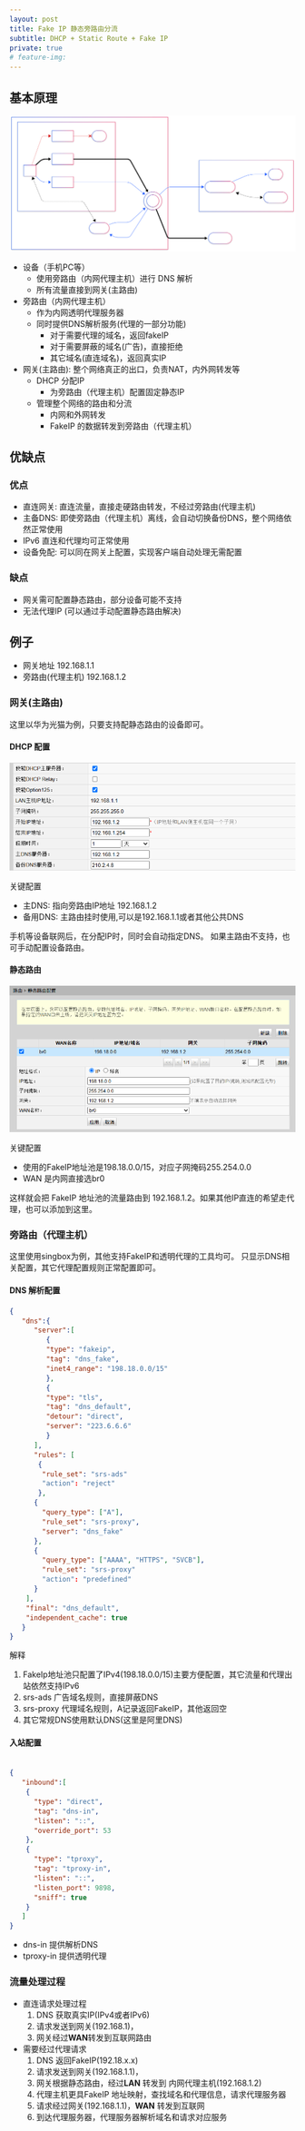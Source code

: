 ```yaml
---
layout: post
title: Fake IP 静态旁路由分流 
subtitle: DHCP + Static Route + Fake IP
private: true
# feature-img: 
---
```


## 基本原理

![FakeIP bypass](/assets/img/dhcp-static-route-fake-ip-bypass-mode/fakeip-bypass-diagram.svg)

* 设备（手机PC等）
   * 使用旁路由（内网代理主机）进行 DNS 解析
   * 所有流量直接到网关(主路由)
* 旁路由（内网代理主机）
   * 作为内网透明代理服务器
   * 同时提供DNS解析服务(代理的一部分功能)
      * 对于需要代理的域名，返回fakeIP
      * 对于需要屏蔽的域名(广告)，直接拒绝
      * 其它域名(直连域名)，返回真实IP
* 网关(主路由): 整个网络真正的出口，负责NAT，内外网转发等
   * DHCP 分配IP
      * 为旁路由（代理主机）配置固定静态IP
   * 管理整个网络的路由和分流
      * 内网和外网转发
      * FakeIP 的数据转发到旁路由（代理主机）

## 优缺点

### 优点

* 直连网关: 直连流量，直接走硬路由转发，不经过旁路由(代理主机)
* 主备DNS: 即使旁路由（代理主机）离线，会自动切换备份DNS，整个网络依然正常使用
* IPv6 直连和代理均可正常使用
* 设备免配: 可以同在网关上配置，实现客户端自动处理无需配置
### 缺点

* 网关需可配置静态路由，部分设备可能不支持
* 无法代理IP (可以通过手动配置静态路由解决)


## 例子

* 网关地址 192.168.1.1
* 旁路由(代理主机) 192.168.1.2


### 网关(主路由)

这里以华为光猫为例，只要支持配静态路由的设备即可。

#### DHCP 配置

![DHCP](/assets/img/dhcp-static-route-fake-ip-bypass-mode/dhcp-config.png)

关键配置

* 主DNS: 指向旁路由IP地址 192.168.1.2
* 备用DNS: 主路由挂时使用,可以是192.168.1.1或者其他公共DNS

手机等设备联网后，在分配IP时，同时会自动指定DNS。
如果主路由不支持，也可手动配置设备路由。

#### 静态路由

![Stati Route](/assets/img/dhcp-static-route-fake-ip-bypass-mode/static-route.png)

关键配置

* 使用的FakeIP地址池是198.18.0.0/15，对应子网掩码255.254.0.0
* WAN 是内网直接选br0

这样就会把 FakeIP 地址池的流量路由到 192.168.1.2。如果其他IP直连的希望走代理，也可以添加到这里。


### 旁路由（代理主机）

这里使用singbox为例，其他支持FakeIP和透明代理的工具均可。
只显示DNS相关配置，其它代理配置规则正常配置即可。

#### DNS 解析配置

```json
{
   "dns":{
      "server":[
         {
         "type": "fakeip",
         "tag": "dns_fake",
         "inet4_range": "198.18.0.0/15"
         },
         {
         "type": "tls",
         "tag": "dns_default",
         "detour": "direct",
         "server": "223.6.6.6"
         }
      ],
      "rules": [
       {
        "rule_set": "srs-ads"
        "action": "reject"
       },
      {
        "query_type": ["A"],
        "rule_set": "srs-proxy",
        "server": "dns_fake"
      },
      {
        "query_type": ["AAAA", "HTTPS", "SVCB"],
        "rule_set": "srs-proxy"
        "action": "predefined"
      }
    ],
    "final": "dns_default",
    "independent_cache": true
   }
}
```
解释
1. FakeIp地址池只配置了IPv4(198.18.0.0/15)主要方便配置，其它流量和代理出站依然支持IPv6
2. srs-ads 广告域名规则，直接屏蔽DNS
3. srs-proxy 代理域名规则，A记录返回FakeIP，其他返回空
4. 其它常规DNS使用默认DNS(这里是阿里DNS)


#### 入站配置

```json

{
   "inbound":[
    {
      "type": "direct",
      "tag": "dns-in",
      "listen": "::",
      "override_port": 53
    },
    {
      "type": "tproxy",
      "tag": "tproxy-in",
      "listen": "::",
      "listen_port": 9898,
      "sniff": true
    }
   ]
}
```

* dns-in 提供解析DNS
* tproxy-in 提供透明代理

### 流量处理过程

* 直连请求处理过程
   1. DNS 获取真实IP(IPv4或者IPv6)
   2. 请求发送到网关(192.168.1)，
   3. 网关经过**WAN**转发到互联网路由
* 需要经过代理请求
   1. DNS 返回FakeIP(192.18.x.x)
   2. 请求发送到网关(192.168.1.1)，
   3. 网关根据静态路由，经过**LAN** 转发到 内网代理主机(192.168.1.2)
   4. 代理主机更具FakeIP 地址映射，查找域名和代理信息，请求代理服务器
   5. 请求经过网关(192.168.1.1)，**WAN** 转发到互联网
   6. 到达代理服务器，代理服务器解析域名和请求对应服务
